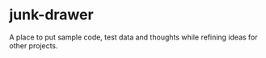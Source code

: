 # junk-drawer
A place to put sample code, test data and thoughts while refining ideas for other projects.

